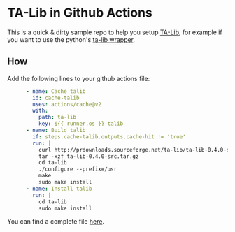 # TA-Lib in Github Actions

This is a quick & dirty sample repo to help you setup [TA-Lib](https://ta-lib.org/), for example if you want to use the python's [ta-lib wrapper](https://mrjbq7.github.io/ta-lib/).

## How
Add the following lines to your github actions file:
```yaml
      - name: Cache talib
        id: cache-talib
        uses: actions/cache@v2
        with:
          path: ta-lib
          key: ${{ runner.os }}-talib
      - name: Build talib
        if: steps.cache-talib.outputs.cache-hit != 'true'
        run: |
          curl http://prdownloads.sourceforge.net/ta-lib/ta-lib-0.4.0-src.tar.gz -L -o ta-lib-0.4.0-src.tar.gz
          tar -xzf ta-lib-0.4.0-src.tar.gz
          cd ta-lib
          ./configure --prefix=/usr
          make
          sudo make install
      - name: Install talib
        run: |
          cd ta-lib
          sudo make install
```

You can find a complete file [here](https://github.com/fclairamb/gha-talib-sample/blob/main/.github/workflows/tests.yaml).
